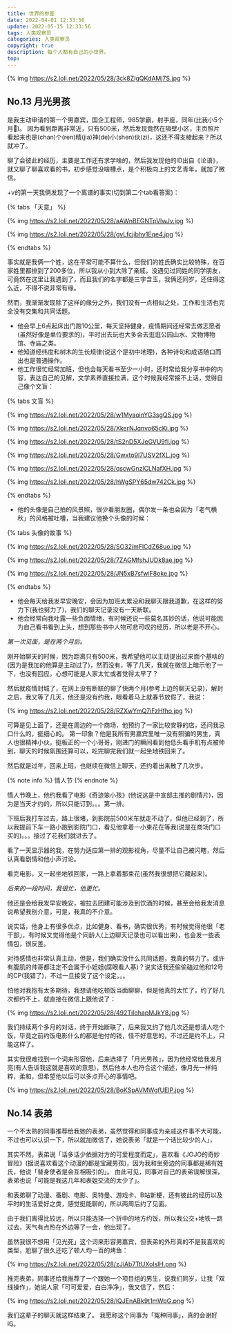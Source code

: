 ```yaml
---
title: 世界的参差
date: 2022-04-01 12:33:56
update: 2022-05-15 12:33:56
tags: 人类观察员
categories: 人类观察员
copyright: true
description: 每个人都有自己的小世界。
top:
---
```


{% img https://s2.loli.net/2022/05/28/3ck8ZIgQKdAMj7S.jpg %}

## No.13 月光男孩

是我主动申请的第一个男嘉宾，国企工程师，985学霸，射手座，同年(比我小5个月🙉)。
因为看到距离非常近，只有500米，然后发现竟然在隔壁小区，主页照片看起来也是(chan)个(ren)精(jia)神(de)小(shen)伙(zi)，这还不得支棱起来？所以就冲了。

聊了会彼此的经历，主要是工作还有求学啥的，然后我发现他的ID出自《论语》，就又聊了聊喜欢看的书，初步感觉没啥槽点，是个积极向上的文艺青年，就加了微信。

+v的第一天我俩发现了一个离谱的事实(切到第二个tab看答案)：

{% tabs 「天意」 %}
<!-- tab -->
{% img https://s2.loli.net/2022/05/28/aAWnBEGNTpVlwJv.jpg %}
<!-- endtab -->
<!-- tab -->
{% img https://s2.loli.net/2022/05/28/gvLfcjibhy1Eqe4.jpg %}
<!-- endtab -->
{% endtabs %}

事实就是我俩一个姓，这在平常可能不算什么，但我们的姓氏确实比较特殊，在百家姓里都排到了200多位，所以我从小到大除了亲戚，没遇见过同姓的同学朋友，可竟然在这里让我遇到了，而且我们的名字都是三字含玉，我俩还同岁，还住得这么近，不得不说非常有缘。

然而，我渐渐发现除了这样的缘分之外，我们没有一点相似之处，工作和生活也完全没有交集和共同话题。

- 他会早上6点起床出门跑10公里，每天坚持健身，疫情期间还经常去做志愿者(虽然好像是单位要求的)，平时出去玩也大多会去逛逛公园山水、文物博物馆、寺庙之类。
- 他知道经纬度和树木的生长规律(说这个是初中地理)，各种诗句和成语随口而出也是普通操作。
- 他工作很忙经常加班，但也会每天看书至少一小时，还时常给我分享书中的内容，表达自己的见解，文学素养直接拉满，这个时候我经常接不上话，觉得自己像个文盲：

{% tabs 文盲 %}
<!-- tab -->
{% img https://s2.loli.net/2022/05/28/w1MyaoinYG3sgQS.jpg %}
<!-- endtab -->
<!-- tab -->
{% img https://s2.loli.net/2022/05/28/XkerNJqnvo65cKi.jpg %}
<!-- endtab -->
<!-- tab -->
{% img https://s2.loli.net/2022/05/28/tS2nD5XJeGVU9fl.jpg %}
<!-- endtab -->
<!-- tab -->
{% img https://s2.loli.net/2022/05/28/Gwxto9l7USV2fXL.jpg %}
<!-- endtab -->
<!-- tab -->
{% img https://s2.loli.net/2022/05/28/qscwGnzlCLNafXH.jpg %}
<!-- endtab -->
<!-- tab -->
{% img https://s2.loli.net/2022/05/28/hWgSPY65dw742Ck.jpg %}
<!-- endtab -->
{% endtabs %}

- 他的头像是自己拍的风景照，很少看朋友圈，偶尔发一条也会因为「老气横秋」的风格被吐槽，当我建议他换个头像的时候：

{% tabs 头像的故事 %}
<!-- tab -->
{% img https://s2.loli.net/2022/05/28/SO32jmFlCdZ68uo.jpg %}
<!-- endtab -->
<!-- tab -->
{% img https://s2.loli.net/2022/05/28/7ZAGMfshJUDk8ae.jpg %}
<!-- endtab -->
<!-- tab -->
{% img https://s2.loli.net/2022/05/28/JN5xB7sfwiF8oke.jpg %}
<!-- endtab -->
{% endtabs %}

- 他会每天给我发早安晚安，会因为加班太累没和我聊天跟我道歉，在这样的努力下(我也努力了)，我们的聊天记录没有一天断联。
- 他会经常向我吐露一些负面情绪，有时候还说一些莫名其妙的话，他说可能因为自己看书看到上头，想到那些书中人物可悲可叹的经历，所以老是不开心。


*第一次见面，是在两个月后。*

刚开始聊天的时候，因为距离只有500米，我希望他可以主动提出过来面个基啥的(因为是我加的他算是主动过了)，然而没有，等了几天，我就在微信上暗示他了一下，也没有回应，心想可能是人家太忙或者觉得太早了？

然后就疫情封城了，在网上没有断联的聊了快两个月(参考上边的聊天记录)，解封之后，我又等了几天，他还是没有约我，眼看着马上就春节放假了，我说：

{% img https://s2.loli.net/2022/05/28/RZXwYmQ7iFzHfho.jpg %}

可算是见上面了，还是在周边的一个商场，他预约了一家比较安静的店，还问我忌口什么的，挺细心的。
第一印象？他是我所有男嘉宾里唯一没有照骗的男生，真人也很精神小伙，挺板正的一个小哥哥，刚进门的瞬间看到他低头看手机有点被帅到，聊天的时候氛围还算可以，吃完聊完我们就一起坐地铁回来了。

然后就是过年，回来上班，也继续在微信上聊天，还约着出来散了几次步。

{% note info %}
情人节
{% endnote %}

情人节晚上，他约我看了电影《奇迹笨小孩》(他说这是中宣部主推的剧情片)，因为是当天才约的，所以只能订到。。。第一排。

下班后我打车过去，路上很堵，到影院前500米车就走不动了，但他已经到了，所以我提前下车一路小跑到影院门口，看见他拿着一小束花在等我(说是在商场门口买的)。。。接过了花我们就进去了。

看了一天显示器的我，在努力适应第一排的观影视角，尽量不让自己被闪瞎，然后认真看剧情和他小声讨论。

看完电影，又一起坐地铁回家，一路上拿着那束花(虽然我很想把它藏起来)。

*后来的一段时间，我很忙，他更忙。*

他还是会给我发早安晚安，被拉去团建可能涉及到饮酒的时候，甚至会给我发消息说希望我别介意，可是，我真的不介意。

说实话，他身上有很多优点，比如健身、看书，确实很优秀，有时候觉得他很「老干部」，有时候又觉得他是个同龄人(上边聊天记录也可以看出来)，也会发一些表情包，很反差。

对待感情也非常认真主动，但是，我们确实没什么共同话题，我真的努力了。或许有腹肌的帅哥都注定不会属于小姐姐(腐眼看人基)？说实话我还偷偷磕过他和12号的CP(我错了)，不过一旦接受了这个设定。。。

怕他对我抱有太多期待，我想请他吃顿饭当面聊聊，但是他真的太忙了，约了好几次都约不上，就直接在微信上跟他说了：

{% img https://s2.loli.net/2022/05/28/492TiIohapMJkY8.jpg %}

我们持续两个多月的对话，终于开始断联了，后来我又约了他几次还是想请人吃个饭，毕竟之前约饭电影什么的都是他付的钱，怪不好意思的，不过还是约不上，只能这样了。

其实我很难找到一个词来形容他，后来选择了「月光男孩」，因为他经常给我发月亮(有人告诉我这就是喜欢的意思)，然后他本人也符合这个描述，像月光一样纯粹，柔和，但希望他以后可以多点开心的事情吧。

{% img https://s2.loli.net/2022/05/28/BoKSpAVMWgfUEIP.jpg %}

## No.14 表弟

一个不太熟的同事推荐给我她的表弟，虽然觉得和同事成为亲戚这件事不大可能，不过也可以认识一下，所以就加微信了，她说表弟「就是一个话比较少的人」，

其实不然，表弟说「话多话少依据对方的可爱程度而定」，喜欢看《JOJO的奇妙冒险》(据说喜欢看这个动漫的都是宝藏男孩)，因为我和坐旁边的同事都是稀有姓氏，他说「替身使者是会互相吸引的」。
由此可见，同事对自己的表弟误解很深，表弟也说「可能是我这几年和表姐交流的太少了」。

和表弟聊了动漫、番剧、电影、奥特曼、游戏卡、B站新梗，还有彼此的经历以及平时的生活爱好之类，感觉挺能聊的，所以两周后约了见面。

由于我们离得比较远，所以只能选择一个折中的地方约饭，所以我公交+地铁一路过去，天气有点热在外边等了一会，他出现了。

虽然我很不想用「见光死」这个词来形容男嘉宾，但表弟的外形真的不是我喜欢的类型，尬聊了很久还吃了顿人均一百的烤鱼：

{% img https://s2.loli.net/2022/05/28/zJiAb7TtUXoIslH.png %}

推完表弟，同事还给我推荐了一个跟她一个项目组的男生，说我们同岁，让我「双线操作」，她说人家「可可爱爱，白白净净」，我又信了，然后：

{% img https://s2.loli.net/2022/05/28/lQJEnABk9t1mWpG.png %}

我们这辈子的聊天就这样结束了。
我愿称这个同事为「冤种同事」，真的会谢好吗。